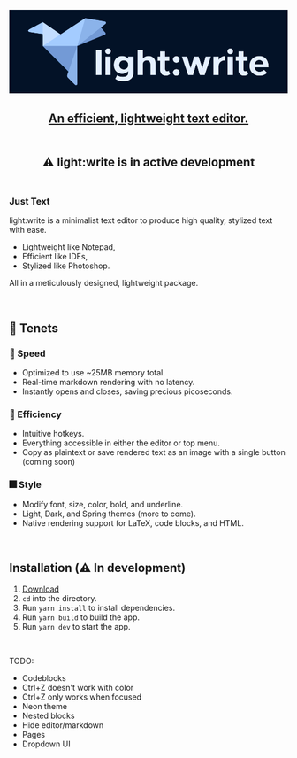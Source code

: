 <p align="center"><a href="" target="_blank" rel="noreferrer noopener"><img width="700" alt="light:write logo" src=".\assets\images\lw_dark.png"></a></p>


<h2 align="center">
<a rel="noreferrer noopener" href="#">An efficient, lightweight text editor.</a>
<br/><br/>
</h2>

<h2 align="center">⚠️ light:write is in active development</ins><br><br></h1>

### Just Text
<p>light:write is a minimalist text editor to produce high quality, stylized text with ease.</p>

- Lightweight like Notepad,
- Efficient like IDEs,
- Stylized like Photoshop.

All in a meticulously designed, lightweight package.

<br>

## 🦢 Tenets

### 🚀 Speed
- Optimized to use ~25MB memory total.
- Real-time markdown rendering with no latency.
- Instantly opens and closes, saving precious picoseconds.

### 🌠 Efficiency
- Intuitive hotkeys.
- Everything accessible in either the editor or top menu.
- Copy as plaintext or save rendered text as an image with a single button (coming soon)

### 🎆 Style
- Modify font, size, color, bold, and underline. 
- Light, Dark, and Spring themes (more to come).
- Native rendering support for LaTeX, code blocks, and HTML.

<br>

## Installation (⚠️ In development)
1. <a rel="noreferrer noopener" href="#">Download</a>
2. `cd` into the directory.
3. Run `yarn install` to install dependencies.
4. Run `yarn build` to build the app.
5. Run `yarn dev` to start the app.

<br>

TODO:
- Codeblocks
- Ctrl+Z doesn't work with color
- Ctrl+Z only works when focused
- Neon theme
- Nested blocks
- Hide editor/markdown
- Pages
- Dropdown UI